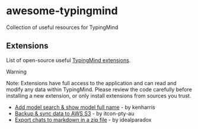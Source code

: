 # awesome-typingmind
Collection of useful resources for TypingMind


## Extensions

List of open-source useful [TypingMind extensions](https://docs.typingmind.com/typing-mind-extensions).

> [!WARNING]
> Note: Extensions have full access to the application and can read and modify any data within TypingMind. Please review the code carefully before installing a new extension, or only install extensions from sources you trust.

- [Add model search & show model full name](https://gist.github.com/trungdq88/0fae23af49e1c8fb43b36b78f2c5cdcf) - by kenharris
- [Backup & sync data to AWS S3](https://github.com/itcon-pty-au/typingmind-cloud-backup) - by itcon-pty-au
- [Export chats to markdown in a zip file](https://gist.github.com/lzilioli/a8298c8622a69768cec9f872c6bb128c) - by idealparadox

